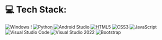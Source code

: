 # 💻 Tech Stack:
 ![Windows](https://img.shields.io/badge/Windows-0078D6?style=for-the-badge&logo=windows&logoColor=white) ! ![Python](https://img.shields.io/badge/python-3670A0?style=for-the-badge&logo=python&logoColor=ffdd54) ![Android Studio](https://img.shields.io/badge/Android%20Studio-3DDC84?style=for-the-badge&logo=android-studio&logoColor=white) ![HTML5](https://img.shields.io/badge/html5-%23E34F26.svg?style=for-the-badge&logo=html5&logoColor=white) ![CSS3](https://img.shields.io/badge/css3-%231572B6.svg?style=for-the-badge&logo=css3&logoColor=white) ![JavaScript](https://img.shields.io/badge/javascript-%23323330.svg?style=for-the-badge&logo=javascript&logoColor=%23F7DF1E)  ![Visual Studio Code](https://img.shields.io/badge/Visual%20Studio%20Code-0078d7.svg?style=for-the-badge&logo=visual-studio-code&logoColor=white) ![Visual Studio 2022](https://img.shields.io/badge/Visual%20Studio%202022-5C2D91?style=for-the-badge&logo=visual-studio&logoColor=white)
![Bootstrap](https://img.shields.io/badge/Bootstrap-7952B3?style=flat&logo=bootstrap&logoColor=white)
<!---
kowsik-dharsan/kowsik-dharsan is a ✨ special ✨ repository because its `README.md` (this file) appears on your GitHub profile.
You can click the Preview link to take a look at your changes.
--->
